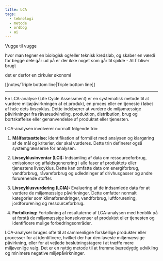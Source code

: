 ```yaml
---
title: LCA
tags:
  - teknologi
  - metode
  - ordbog
  - ai
---
```

Vugge til vugge

hvor man tegner en biologisk og/eller teknisk kredsløb, og skaber en værdi for begge dele
går ud på er der ikke noget som går til spilde - ALT bliver brugt

det er derfor en cirkuler økonomi

[[notes/Triple bottom line|Triple bottom line]]

---
En LCA-analyse (Life Cycle Assessment) er en systematisk metode til at vurdere miljøpåvirkningen af et produkt, en proces eller en tjeneste i løbet af hele dets livscyklus. Dette indebærer at vurdere de miljømæssige påvirkninger fra råvareudvinding, produktion, distribution, brug og bortskaffelse eller genanvendelse af produktet eller tjenesten.

LCA-analysen involverer normalt følgende trin:

1. **Målfastsættelse:** Identifikation af formålet med analysen og klargøring af de mål og kriterier, der skal vurderes. Dette trin definerer også systemgrænserne for analysen.

2. **Livscyklusinventar (LCI):** Indsamling af data om ressourceforbrug, emissioner og affaldsgenerering i alle faser af produktets eller tjenestens livscyklus. Dette kan omfatte data om energiforbrug, vandforbrug, råvareforbrug og udledninger af drivhusgasser og andre forurenende stoffer.

3. **Livscyklusvurdering (LCIA):** Evaluering af de indsamlede data for at vurdere de miljømæssige påvirkninger. Dette omfatter normalt kategorier som klimaforandringer, vandforbrug, luftforurening, jordforurening og ressourceforbrug.

4. **Fortolkning:** Fortolkning af resultaterne af LCA-analysen med henblik på at forstå de miljømæssige konsekvenser af produktet eller tjenesten og identificere mulige forbedringsområder.

LCA-analyser bruges ofte til at sammenligne forskellige produkter eller processer for at identificere, hvilket der har den laveste miljømæssige påvirkning, eller for at vejlede beslutningstagere i at træffe mere miljøvenlige valg. Det er en nyttig metode til at fremme bæredygtig udvikling og minimere negative miljøpåvirkninger.
